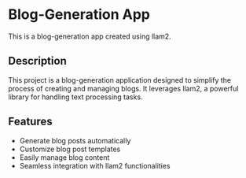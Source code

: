 # Blog-Generation App

This is a blog-generation app created using llam2.

## Description

This project is a blog-generation application designed to simplify the process of creating and managing blogs. It leverages llam2, a powerful library for handling text processing tasks.

## Features

- Generate blog posts automatically
- Customize blog post templates
- Easily manage blog content
- Seamless integration with llam2 functionalities


